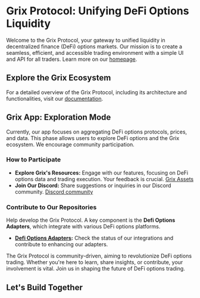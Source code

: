 # Grix Protocol: Unifying DeFi Options Liquidity

Welcome to the Grix Protocol, your gateway to unified liquidity in decentralized finance (DeFi) options markets. Our mission is to create a seamless, efficient, and accessible trading environment with a simple UI and API for all traders. Learn more on our [homepage](https://grix.finance).

## Explore the Grix Ecosystem

For a detailed overview of the Grix Protocol, including its architecture and functionalities, visit our [documentation](https://docs.grix.finance/gitbook).

## Grix App: Exploration Mode

Currently, our app focuses on aggregating DeFi options protocols, prices, and data. This phase allows users to explore DeFi options and the Grix ecosystem. We encourage community participation.

### How to Participate

- **Explore Grix's Resources:** Engage with our features, focusing on DeFi options data and trading execution. Your feedback is crucial. [Grix Assets](./assets.md)
- **Join Our Discord:** Share suggestions or inquiries in our Discord community. [Discord community](https://discord.com/invite/ZgPpr9psqp)

### Contribute to Our Repositories

Help develop the Grix Protocol. A key component is the **Defi Options Adapters**, which integrate with various DeFi options platforms.

- **[Defi Options Adapters](https://github.com/grixprotocol/defi-options-adapters):** Check the status of our integrations and contribute to enhancing our adapters.

The Grix Protocol is community-driven, aiming to revolutionize DeFi options trading. Whether you're here to learn, share insights, or contribute, your involvement is vital. Join us in shaping the future of DeFi options trading.

## Let's Build Together
